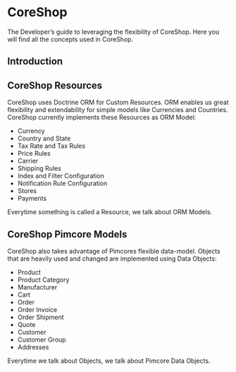 # CoreShop

The Developer’s guide to leveraging the flexibility of CoreShop. Here you will find all the concepts used in CoreShop.

## Introduction

## CoreShop Resources

CoreShop uses Doctrine ORM for Custom Resources. ORM enables us great flexibility and extendability for simple models like Currencies and Countries.
CoreShop currently implements these Resources as ORM Model:

 - Currency
 - Country and State
 - Tax Rate and Tax Rules
 - Price Rules
 - Carrier
 - Shipping Rules
 - Index and Filter Configuration
 - Notification Rule Configuration
 - Stores
 - Payments

Everytime something is called a Resource, we talk about ORM Models.

## CoreShop Pimcore Models

CoreShop also takes advantage of Pimcores flexible data-model.
Objects that are heavily used and changed are implemented using Data Objects:

 - Product
 - Product Category
 - Manufacturer
 - Cart
 - Order
 - Order Invoice
 - Order Shipment
 - Quote
 - Customer
 - Customer Group
 - Addresses

Everytime we talk about Objects, we talk about Pimcore Data Objects.

